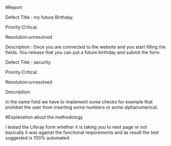 #Report

Defect Title : my future Birthday.

Priority:Critical.

Resolution:unresolved

Description :
Once you are connected to the website and you start filling the fields.
You release that you can put a future birthday and submit the form.


Defect Title : security

Priority:Critical.

Resolution:unresolved

Description:

in the name field we have to implement some checks for example that prohibet the user from inserting some numbers or some alphanumerical.


#Explanation about the methodology

i tested the Liferay form whether it is taking you to next page or not basically it was against the functional requirements and as result the test suggested is 100% automated.

